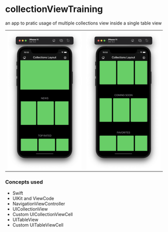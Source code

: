 # collectionViewTraining

an app to pratic usage of multiple collections view inside a single table view

<table>
  <tbody>
    <tr>
      <td><img src="images/screen_01.png"/></td>
      <td><img src="images/screen_02.png"/></td>
    </tr>
  </tbody>
</table>

### Concepts used ###

- Swift
- UIKit and ViewCode
- NavigationViewController
- UICollectionView
- Custom UICollectionViewCell
- UITableView
- Custom UITableViewCell
